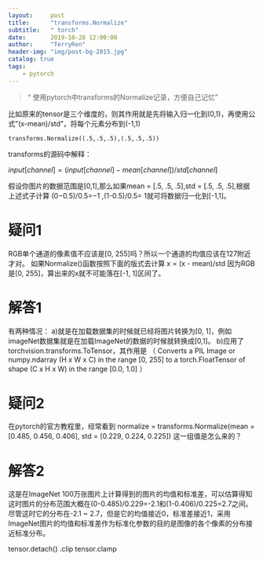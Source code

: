 ```yaml
---
layout:     post
title:      "transforms.Normalize"
subtitle:   " torch"
date:       2019-10-28 12:00:00
author:     "TerryRen"
header-img: "img/post-bg-2015.jpg"
catalog: true
tags:
    - pytorch
---
```


> “ 使用pytorch中transforms的Normalize记录，方便自己记忆”

比如原来的tensor是三个维度的，则其作用就是先将输入归一化到(0,1)，再使用公式”(x-mean)/std”，将每个元素分布到(-1,1)
```
transforms.Normalize((.5,.5,.5),(.5,.5,.5))
```

transforms的源码中解释：

$input[channel] = (input[channel] - mean[channel]) / std[channel]$

假设你图片的数据范围是[0,1],那么如果mean = [.5, .5, .5],std = [.5, .5, .5],根据上述式子计算
(0−0.5)/0.5=−1  ,(1-0.5)/0.5= 1就可将数据归一化到[-1,1]。

# 疑问1
RGB单个通道的像素值不应该是[0, 255]吗？所以一个通道的均值应该在127附近才对。
如果Normalize()函数按照下面的版式去计算 x = (x - mean)/std 因为RGB是[0, 255]，算出来的x就不可能落在[-1, 1]区间了。

# 解答1
有两种情况：
a)就是在加载数据集的时候就已经将图片转换为[0, 1]，例如imageNet数据集就是在加载ImageNet的数据的时候就转换成[0,1]。
b)应用了torchvision.transforms.ToTensor，其作用是
（ Converts a PIL Image or numpy.ndarray (H x W x C) in the range [0, 255] to a torch.FloatTensor of shape (C x H x W) in the range [0.0, 1.0] ）

# 疑问2
在pytorch的官方教程里，经常看到
normalize = transforms.Normalize(mean = [0.485, 0.456, 0.406],
                         std = [0.229, 0.224, 0.225])
这一组值是怎么来的？

# 解答2
这是在ImageNet 100万张图片上计算得到的图片的均值和标准差，可以估算得知这时图片的分布范围大概在(0-0.485)/0.229=-2.1和(1-0.406)/0.225=2.7之间。
尽管这时它的分布在-2.1 ~ 2.7，但是它的均值接近0，标准差接近1，采用ImageNet图片的均值和标准差作为标准化参数的目的是图像的各个像素的分布接近标准分布。







tensor.detach()
.clip
tensor.clamp